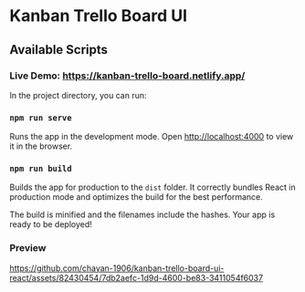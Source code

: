 # Kanban Trello Board UI

## Available Scripts

### Live Demo: https://kanban-trello-board.netlify.app/

In the project directory, you can run:

### `npm run serve`

Runs the app in the development mode.
Open [http://localhost:4000](http://localhost:4000) to view it in the browser.

### `npm run build`

Builds the app for production to the `dist` folder.
It correctly bundles React in production mode and optimizes the build for the best performance.

The build is minified and the filenames include the hashes.
Your app is ready to be deployed!

### Preview
https://github.com/chayan-1906/kanban-trello-board-ui-react/assets/82430454/7db2aefc-1d9d-4600-be83-3411054f6037
